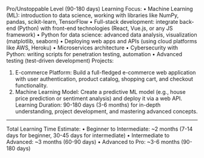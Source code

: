 Pro/Unstoppable Level (90-180 days)
Learning Focus:
•	Machine Learning (ML): introduction to data science, working with libraries like NumPy, pandas, scikit-learn, TensorFlow
•	Full-stack development: integrate back-end (Python) with front-end technologies (React, Vue.js, or any JS framework)
•	Python for data science: advanced data analysis, visualization (matplotlib, seaborn)
•	Deploying web apps and APIs (using cloud platforms like AWS, Heroku)
•	Microservices architecture
•	Cybersecurity with Python: writing scripts for penetration testing, automation
•	Advanced testing (test-driven development)
Projects:
1.	E-commerce Platform: Build a full-fledged e-commerce web application with user authentication, product catalog, shopping cart, and checkout functionality.
2.	Machine Learning Model: Create a predictive ML model (e.g., house price prediction or sentiment analysis) and deploy it via a web API.
Learning Duration: 90-180 days (3-6 months) for in-depth understanding, project development, and mastering advanced concepts.
________________________________________
Total Learning Time Estimate:
•	Beginner to Intermediate: ~2 months (7-14 days for beginner, 30-45 days for intermediate)
•	Intermediate to Advanced: ~3 months (60-90 days)
•	Advanced to Pro: ~3-6 months (90-180 days)
